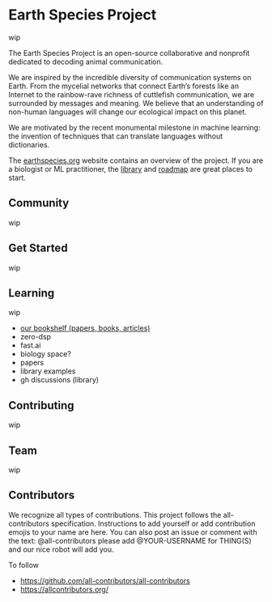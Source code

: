 # Earth Species Project

wip

The Earth Species Project is an open-source collaborative and nonprofit dedicated to decoding animal communication.

We are inspired by the incredible diversity of communication systems on Earth. From the mycelial networks that connect Earth’s forests like an Internet to the rainbow-rave richness of cuttlefish communication, we are surrounded by messages and meaning. We believe that an understanding of non-human languages will change our ecological impact on this planet.

We are motivated by the recent monumental milestone in machine learning: the invention of techniques that can translate languages without dictionaries.

The [earthspecies.org](https://earthspecies.org) website contains an overview of the project. If you are a biologist or ML practitioner, the [library](https://github.com/earthspecies/library) and [roadmap](/roadmaps) are great places to start.

## Community

wip

## Get Started

wip

## Learning

wip 

- [our bookshelf (papers, books, articles)](/bookshelf)
- zero-dsp
- fast.ai
- biology space?
- papers
- library examples
- gh discussions (library)

## Contributing

wip

## Team

wip

## Contributors

We recognize all types of contributions. This project follows the all-contributors specification. Instructions to add yourself or add contribution emojis to your name are here. You can also post an issue or comment with the text: @all-contributors please add @YOUR-USERNAME for THING(S) and our nice robot will add you.

To follow

- https://github.com/all-contributors/all-contributors
- https://allcontributors.org/
